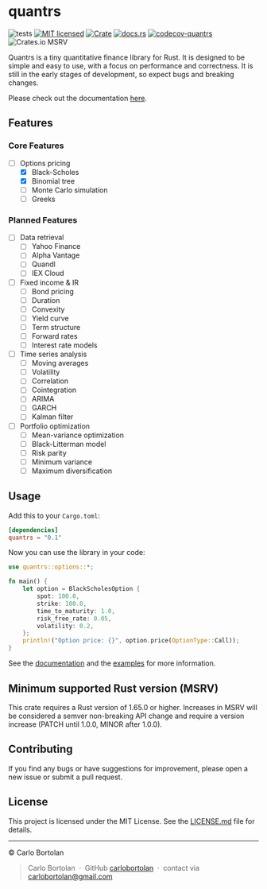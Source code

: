 # quantrs

![tests][actions-test-badge]
[![MIT licensed][license-badge]](./LICENSE.md)
[![Crate][crates-badge]][crates-url]
[![docs.rs][docsrs-badge]][docs-url]
[![codecov-quantrs][codecov-badge]][codecov-url]
![Crates.io MSRV][crates-msrv-badge]

[actions-test-badge]: https://github.com/carlobortolan/quantrs/actions/workflows/ci.yml/badge.svg
[crates-badge]: https://img.shields.io/crates/v/quantrs.svg
[crates-url]: https://crates.io/crates/quantrs
[license-badge]: https://img.shields.io/badge/license-MIT-blue.svg
[docsrs-badge]: https://img.shields.io/docsrs/quantrs
[docs-url]: https://docs.rs/quantrs/*/quantrs
[codecov-badge]: https://codecov.io/gh/carlobortolan/quantrs/graph/badge.svg?token=NJ4HW3OQFY
[codecov-url]: https://codecov.io/gh/carlobortolan/quantrs
[crates-msrv-badge]: https://img.shields.io/crates/msrv/quantrs

Quantrs is a tiny quantitative finance library for Rust. It is designed to be simple and easy to use, with a focus on performance and correctness. It is still in the early stages of development, so expect bugs and breaking changes.

Please check out the documentation [here][docs-url].

## Features

### Core Features

- [ ] Options pricing
  - [x] Black-Scholes
  - [x] Binomial tree
  - [ ] Monte Carlo simulation
  - [ ] Greeks

### Planned Features

- [ ] Data retrieval
  - [ ] Yahoo Finance
  - [ ] Alpha Vantage
  - [ ] Quandl
  - [ ] IEX Cloud
- [ ] Fixed income & IR
  - [ ] Bond pricing
  - [ ] Duration
  - [ ] Convexity
  - [ ] Yield curve
  - [ ] Term structure
  - [ ] Forward rates
  - [ ] Interest rate models
- [ ] Time series analysis
  - [ ] Moving averages
  - [ ] Volatility
  - [ ] Correlation
  - [ ] Cointegration
  - [ ] ARIMA
  - [ ] GARCH
  - [ ] Kalman filter
- [ ] Portfolio optimization
  - [ ] Mean-variance optimization
  - [ ] Black-Litterman model
  - [ ] Risk parity
  - [ ] Minimum variance
  - [ ] Maximum diversification

## Usage

Add this to your `Cargo.toml`:

```toml
[dependencies]
quantrs = "0.1"
```

Now you can use the library in your code:

```rust
use quantrs::options::*;

fn main() {
    let option = BlackScholesOption {
        spot: 100.0,
        strike: 100.0,
        time_to_maturity: 1.0,
        risk_free_rate: 0.05,
        volatility: 0.2,
    };
    println!("Option price: {}", option.price(OptionType::Call));
}
```

See the [documentation][docs-url] and the [examples](examples) for more information.

## Minimum supported Rust version (MSRV)

This crate requires a Rust version of 1.65.0 or higher. Increases in MSRV will be considered a semver non-breaking API change and require a version increase (PATCH until 1.0.0, MINOR after 1.0.0).

## Contributing

If you find any bugs or have suggestions for improvement, please open a new issue or submit a pull request.

## License

This project is licensed under the MIT License. See the [LICENSE.md](LICENSE.md) file for details.

---

© Carlo Bortolan

> Carlo Bortolan &nbsp;&middot;&nbsp;
> GitHub [carlobortolan](https://github.com/carlobortolan) &nbsp;&middot;&nbsp;
> contact via [carlobortolan@gmail.com](mailto:carlobortolan@gmail.com)

